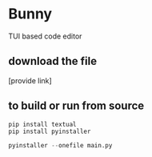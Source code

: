 # Bunny

TUI based code editor

download the file
---
[provide link]

to build or run from source
---
```python3
pip install textual
pip install pyinstaller
```

```python
pyinstaller --onefile main.py
```
